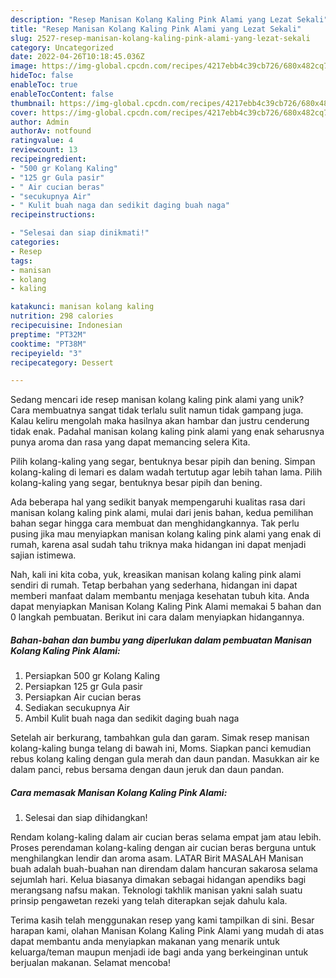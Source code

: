 ```yaml
---
description: "Resep Manisan Kolang Kaling Pink Alami yang Lezat Sekali"
title: "Resep Manisan Kolang Kaling Pink Alami yang Lezat Sekali"
slug: 2527-resep-manisan-kolang-kaling-pink-alami-yang-lezat-sekali
category: Uncategorized
date: 2022-04-26T10:18:45.036Z
image: https://img-global.cpcdn.com/recipes/4217ebb4c39cb726/680x482cq70/manisan-kolang-kaling-pink-alami-foto-resep-utama.jpg
hideToc: false
enableToc: true
enableTocContent: false
thumbnail: https://img-global.cpcdn.com/recipes/4217ebb4c39cb726/680x482cq70/manisan-kolang-kaling-pink-alami-foto-resep-utama.jpg
cover: https://img-global.cpcdn.com/recipes/4217ebb4c39cb726/680x482cq70/manisan-kolang-kaling-pink-alami-foto-resep-utama.jpg
author: Admin
authorAv: notfound
ratingvalue: 4
reviewcount: 13
recipeingredient:
- "500 gr Kolang Kaling"
- "125 gr Gula pasir"
- " Air cucian beras"
- "secukupnya Air"
- " Kulit buah naga dan sedikit daging buah naga"
recipeinstructions:

- "Selesai dan siap dinikmati!"
categories:
- Resep
tags:
- manisan
- kolang
- kaling

katakunci: manisan kolang kaling 
nutrition: 298 calories
recipecuisine: Indonesian
preptime: "PT32M"
cooktime: "PT38M"
recipeyield: "3"
recipecategory: Dessert

---
```





Sedang mencari ide resep manisan kolang kaling pink alami yang unik? Cara membuatnya sangat tidak terlalu sulit namun tidak gampang juga. Kalau keliru mengolah maka hasilnya akan hambar dan justru cenderung tidak enak. Padahal manisan kolang kaling pink alami yang enak seharusnya punya aroma dan rasa yang dapat memancing selera Kita.





Pilih kolang-kaling yang segar, bentuknya besar pipih dan bening. Simpan kolang-kaling di lemari es dalam wadah tertutup agar lebih tahan lama. Pilih kolang-kaling yang segar, bentuknya besar pipih dan bening.

Ada beberapa hal yang sedikit banyak mempengaruhi kualitas rasa dari manisan kolang kaling pink alami, mulai dari jenis bahan, kedua pemilihan bahan segar hingga cara membuat dan menghidangkannya. Tak perlu pusing jika mau menyiapkan manisan kolang kaling pink alami yang enak di rumah, karena asal sudah tahu triknya maka hidangan ini dapat menjadi sajian istimewa.






Nah, kali ini kita coba, yuk, kreasikan manisan kolang kaling pink alami sendiri di rumah. Tetap berbahan yang sederhana, hidangan ini dapat memberi manfaat dalam membantu menjaga kesehatan tubuh kita. Anda dapat menyiapkan Manisan Kolang Kaling Pink Alami memakai 5 bahan dan 0 langkah pembuatan. Berikut ini cara dalam menyiapkan hidangannya.

<!--inarticleads1-->

##### Bahan-bahan dan bumbu yang diperlukan dalam pembuatan Manisan Kolang Kaling Pink Alami:

1. Persiapkan 500 gr Kolang Kaling
1. Persiapkan 125 gr Gula pasir
1. Persiapkan  Air cucian beras
1. Sediakan secukupnya Air
1. Ambil  Kulit buah naga dan sedikit daging buah naga


Setelah air berkurang, tambahkan gula dan garam. Simak resep manisan kolang-kaling bunga telang di bawah ini, Moms. Siapkan panci kemudian rebus kolang kaling dengan gula merah dan daun pandan. Masukkan air ke dalam panci, rebus bersama dengan daun jeruk dan daun pandan. 

<!--inarticleads2-->

##### Cara memasak Manisan Kolang Kaling Pink Alami:


1. Selesai dan siap dihidangkan!

Rendam kolang-kaling dalam air cucian beras selama empat jam atau lebih. Proses perendaman kolang-kaling dengan air cucian beras berguna untuk menghilangkan lendir dan aroma asam. LATAR Birit MASALAH Manisan buah adalah buah-buahan nan direndam dalam hancuran sakarosa selama sejumlah hari. Kelua biasanya dimakan sebagai hidangan apendiks bagi merangsang nafsu makan. Teknologi takhlik manisan yakni salah suatu prinsip pengawetan rezeki yang telah diterapkan sejak dahulu kala. 

Terima kasih telah menggunakan resep yang kami tampilkan di sini. Besar harapan kami, olahan Manisan Kolang Kaling Pink Alami yang mudah di atas dapat membantu anda menyiapkan makanan yang menarik untuk keluarga/teman maupun menjadi ide bagi anda yang berkeinginan untuk berjualan makanan. Selamat mencoba!
